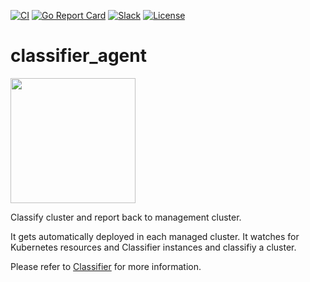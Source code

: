 [![CI](https://github.com/projectsveltos/classifier-agent/actions/workflows/main.yaml/badge.svg)](https://github.com/projectsveltos/classifier-agent/actions)
[![Go Report Card](https://goreportcard.com/badge/github.com/projectsveltos/classifier-agent)](https://goreportcard.com/report/github.com/projectsveltos/classifier-agent)
[![Slack](https://img.shields.io/badge/join%20slack-%23projectsveltos-brighteen)](https://join.slack.com/t/projectsveltos/shared_invite/zt-1hraownbr-W8NTs6LTimxLPB8Erj8Q6Q)
[![License](https://img.shields.io/badge/license-Apache-blue.svg)](LICENSE)

# classifier_agent

<img src="https://raw.githubusercontent.com/projectsveltos/classifier-agent/release-0.2/logos/logo.png" width="200">

Classify cluster and report back to management cluster.

It gets automatically deployed in each managed cluster.
It watches for Kubernetes resources and Classifier instances and classifiy a cluster.

Please refer to [Classifier](https://raw.githubusercontent.com/projectsveltos/classifier/v0.2.0/README.md?token=GHSAT0AAAAAABUNS7J54RY73FBFD5WXS3TGY3NOTBQ) for more information.